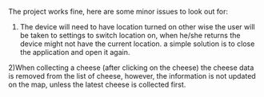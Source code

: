 The project works fine, here are some minor issues to look out for:

1) The device will need to have location turned on other wise the user will be
taken to settings to switch location on, when he/she returns the device might not
have the current location. a simple solution is to close the application and open it again.

2)When collecting a cheese (after clicking on the cheese) the cheese data is removed from the list of cheese,
however, the information is not updated on the map, unless the latest cheese is collected first.
